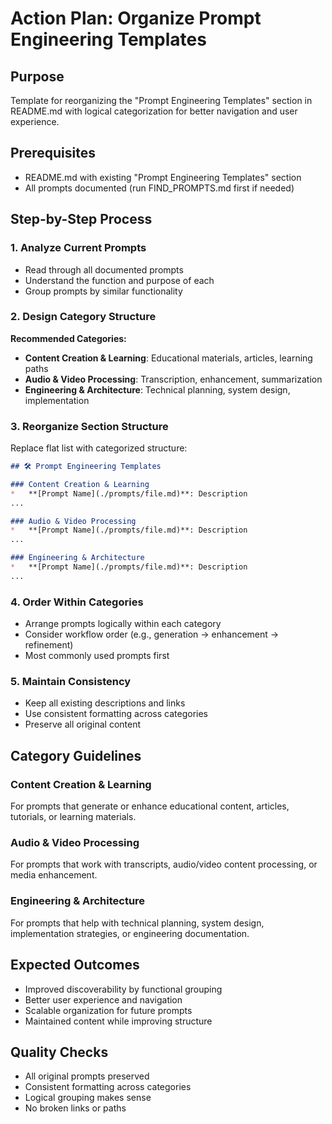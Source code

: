 # Action Plan: Organize Prompt Engineering Templates

## Purpose
Template for reorganizing the "Prompt Engineering Templates" section in README.md with logical categorization for better navigation and user experience.

## Prerequisites
- README.md with existing "Prompt Engineering Templates" section
- All prompts documented (run FIND_PROMPTS.md first if needed)

## Step-by-Step Process

### 1. Analyze Current Prompts
- Read through all documented prompts
- Understand the function and purpose of each
- Group prompts by similar functionality

### 2. Design Category Structure
**Recommended Categories:**
- **Content Creation & Learning**: Educational materials, articles, learning paths
- **Audio & Video Processing**: Transcription, enhancement, summarization
- **Engineering & Architecture**: Technical planning, system design, implementation

### 3. Reorganize Section Structure
Replace flat list with categorized structure:

```markdown
## 🛠️ Prompt Engineering Templates

### Content Creation & Learning
*   **[Prompt Name](./prompts/file.md)**: Description
...

### Audio & Video Processing  
*   **[Prompt Name](./prompts/file.md)**: Description
...

### Engineering & Architecture
*   **[Prompt Name](./prompts/file.md)**: Description
...
```

### 4. Order Within Categories
- Arrange prompts logically within each category
- Consider workflow order (e.g., generation → enhancement → refinement)
- Most commonly used prompts first

### 5. Maintain Consistency
- Keep all existing descriptions and links
- Use consistent formatting across categories
- Preserve all original content

## Category Guidelines

### Content Creation & Learning
For prompts that generate or enhance educational content, articles, tutorials, or learning materials.

### Audio & Video Processing
For prompts that work with transcripts, audio/video content processing, or media enhancement.

### Engineering & Architecture
For prompts that help with technical planning, system design, implementation strategies, or engineering documentation.

## Expected Outcomes
- Improved discoverability by functional grouping
- Better user experience and navigation
- Scalable organization for future prompts
- Maintained content while improving structure

## Quality Checks
- All original prompts preserved
- Consistent formatting across categories
- Logical grouping makes sense
- No broken links or paths